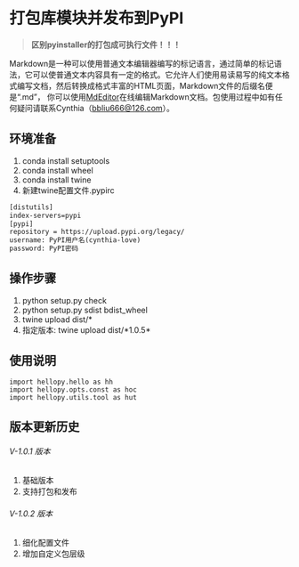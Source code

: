 # 打包库模块并发布到PyPI

>**区别pyinstaller的打包成可执行文件！！！**

Markdown是一种可以使用普通文本编辑器编写的标记语言，通过简单的标记语法，它可以使普通文本内容具有一定的格式。它允许人们使用易读易写的纯文本格式编写文档，然后转换成格式丰富的HTML页面，Markdown文件的后缀名便是“.md”， 你可以使用[MdEditor](http://www.mdeditor.com/)在线编辑Markdown文档。包使用过程中如有任何疑问请联系Cynthia（bbliu666@126.com）。

## 环境准备
1. conda install setuptools
2. conda install wheel
3. conda install twine
4. 新建twine配置文件.pypirc

``` html
[distutils]
index-servers=pypi
[pypi]
repository = https://upload.pypi.org/legacy/
username: PyPI用户名(cynthia-love)
password: PyPI密码
```
## 操作步骤
1. python setup.py check
2. python setup.py sdist bdist_wheel
3. twine upload dist/*
4. 指定版本: twine upload dist/\*1.0.5\*

## 使用说明
```
import hellopy.hello as hh
import hellopy.opts.const as hoc
import hellopy.utils.tool as hut
```

## 版本更新历史
###### V-1.0.1 版本
1. 基础版本
2. 支持打包和发布

###### V-1.0.2 版本
1. 细化配置文件
2. 增加自定义包层级
